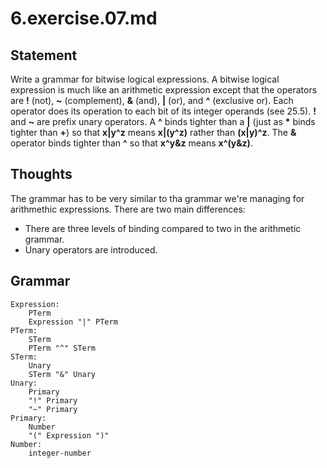 # 6.exercise.07.md

## Statement

Write a grammar for bitwise logical expressions. A bitwise logical expression
is much like an arithmetic expression except that the operators are __!__
(not), __~__ (complement), __&__ (and), __|__ (or), and __^__ (exclusive or).
Each operator does its operation to each bit of its integer operands (see
25.5). __!__ and __~__ are prefix unary operators. A __^__ binds
tighter than a __|__ (just as __*__ binds tighter than __+__) so that __x|y\^z__
means __x|(y\^z)__ rather than __(x|y)\^z__. The __&__ operator binds tighter than
__^__ so that __x\^y&z__ means __x\^(y&z)__.

## Thoughts

The grammar has to be very similar to tha grammar we're managing for
arithmethic expressions.  There are two main differences:

-   There are three levels of binding compared to two in the arithmetic grammar.
-   Unary operators are introduced.

## Grammar

    Expression:
        PTerm
        Expression "|" PTerm
    PTerm:
        STerm
        PTerm "^" STerm
    STerm:
        Unary
        STerm "&" Unary
    Unary:
        Primary
        "!" Primary
        "~" Primary
    Primary:
        Number
        "(" Expression ")"
    Number:
        integer-number
